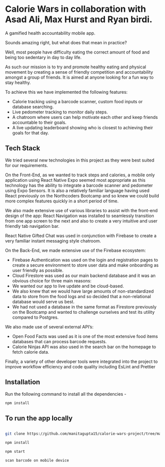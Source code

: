# Calorie Wars in collaboration with Asad Ali, Max Hurst and Ryan birdi.

A gamified health accountability mobile app.

Sounds amazing right, but what does that mean in practice?

Well, most people have difficulty eating the correct amount of food and being too sedentary in day to day life.

As such our mission is to try and promote healthy eating and physical movement by creating a sense of friendly competition and accountability amongst a group of friends. It is aimed at anyone looking for a fun way to stay healthy.

To achieve this we have implemented the following features:

- Calorie tracking using a barcode scanner, custom food inputs or database searching.
- Live pedometer tracking to monitor daily steps.
- A chatroom where users can help motivate each other and keep friends accountable to their goals.
- A live updating leaderboard showing who is closest to achieving their goals for that day.

## Tech Stack

We tried several new technologies in this project as they were best suited for our requirements.

On the Front-End, as we wanted to track steps and calories, a mobile only application using React Native Expo seemed most appropriate as this technology has the ability to integrate a barcode scanner and pedometer using Expo Sensors. It is also a relatively familiar language having used React previously on the Northcoders Bootcamp and so knew we could build more complex features quickly in a short period of time.

We also made extensive use of various libraries to assist with the front-end design of the app:
React Navigation was installed to seamlessly transition from one app screen to the next and also to create a very intuitive and user friendly tab navigation bar.

React Native Gifted Chat was used in conjunction with Firebase to create a very familiar instant messaging style chatroom.

On the Back-End, we made extensive use of the Firebase ecosystem:

- Firebase Authentication was used on the login and registration pages to create a secure environment to store user data and make onboarding as user friendly as possible.
- Cloud Firestore was used as our main backend database and it was an obvious choice for three main reasons:
- We wanted our app to live update and be cloud-based.
- We also knew that we would have large amounts of non-standardized data to store from the food logs and so decided that a non-relational database would serve us best.
- We had not used a database in the same format as Firestore previously on the Bootcamp and wanted to challenge ourselves and test its utility compared to Postgres.

We also made use of several external API’s:

- Open Food Facts was used as it is one of the most extensive food items databases that can process barcode requests.
- Calorie Ninjas API was also used in the search bar on the homepage to fetch calorie data.

Finally, a variety of other developer tools were integrated into the project to improve workflow efficiency and code quality including EsLint and Prettier

## Installation

Run the following command to install all the dependencies -

```bash
npm install
```

## To run the app locally

```bash

git clone https://github.com/manitagupta15/calorie-wars-project/tree/main/main-project/calorie-wars-project

npm install

npm start

scan barcode on mobile device
```
